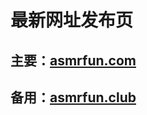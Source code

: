 # 最新网址发布页
## 主要：[asmrfun.com](https://www.asmrfun.com)
## 备用：[asmrfun.club](https://www.asmrfun.club)

